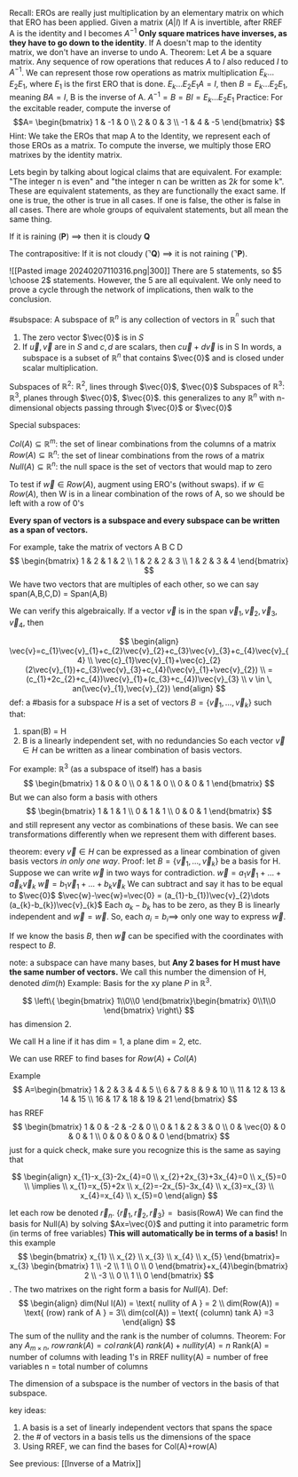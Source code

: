  Recall: 
	EROs are really just multiplication by an elementary matrix on which that ERO has been applied.
	Given a matrix
	$(A|I)$
	If A is invertible, after RREF A is the identity and I becomes $A^{-1}$ 
	**Only square matrices have inverses, as they have to go down to the identity**. If A doesn't map to the identity matrix, we don't have an inverse to undo A. 
	Theorem: Let $A$ be a square matrix. Any sequence of row operations that reduces $A$ to $I$ also reduced $I$ to $A^{-1}$.
	We can represent those row operations as matrix multiplication $E_{k}\dots E_{2}E_{1}$, where $E_{1}$ is the first ERO that is done. $E_{k}\dots E_{2}E_{1}A=I$, then $B=E_{k}\dots E_{2}E_{1}$, meaning $BA=I$, B is the inverse of A. 
	$A^{-1}=B=BI=E_{k}\dots E_{2}E_{1}$
	Practice: 
	For the excitable reader, compute the inverse of
	$$A=
	\begin{bmatrix}
	1 & -1 & 0 \\
	2 & 0 & 3 \\
	-1 & 4 & -5
	\end{bmatrix}
	$$
	Hint:
		We take the EROs that map A to the Identity, we represent each of those EROs as a matrix. To compute the inverse, we multiply those ERO matrixes by the identity matrix.

Lets begin by talking about logical claims that are equivalent. 
For example: 
"The integer n is even" and "the integer n can be written as $2k$ for some k". 
These are equivalent statements, as they are functionally the exact same. If one is true, the other is true in all cases. If one is false, the other is false in all cases. There are whole groups of equivalent statements, but all mean the same thing. 

If it is raining ($\mathbf{P}$) $\implies$ then it is cloudy $\mathbf{Q}$

The contrapositive:
If it is not cloudy ($\urcorner\mathbf{Q}$) $\implies$ it is not raining ($\urcorner\mathbf{P}$).

![[Pasted image 20240207110316.png|300]]
There are 5 statements, so $5 \choose 2$ statements. However, the 5 are all equivalent. We only need to prove a cycle through the network of implications, then walk to the conclusion. 


#subspace: A subspace of $\mathbb{R}^{n}$ is any collection of vectors in $\mathbb{R}^{^{n}}$ such that 
1) The zero vector $\vec{0}$ is in $S$
2) If $\vec{u},\vec{v}$ are in $S\text{ and } c,d$ are scalars, then $c\vec{u}+d\vec{v}$ is in S
In words, a subspace is a subset of $\mathbb{R}^{n}$ that contains $\vec{0}$ and is closed under scalar multiplication.


Subspaces of $\mathbb{R}^{2}:$ $\mathbb{R}^{2}$, lines through $\vec{0}$, $\vec{0}$
Subspaces of $\mathbb{R}^{3}:$ $\mathbb{R}^{3}$, planes through $\vec{0}$, $\vec{0}$. 
this generalizes to any $\mathbb{R}^{n}$ with n-dimensional objects passing through $\vec{0}$ or $\vec{0}$

Special subspaces:

$Col(A) \subseteq \mathbb{R}^{m}$: the set of linear combinations from the columns of a matrix
$Row(A) \subseteq \mathbb{R}^{n}$: the set of linear combinations from the rows of a matrix
$Null(A)\subseteq \mathbb{R}^{n}$: the null space is the set of vectors that would map to zero

To test if $\vec{w} \in Row(A)$, augment using ERO's (without swaps). 
if $w\in Row(A)$, then W is in  a linear combination of the rows of A, so we should be left with a row of 0's

**Every span of vectors is a subspace and every subspace can be written as a span of vectors.**

For example, take the matrix of vectors A B C D
$$
\begin{bmatrix}
1 & 2 & 1 & 2 \\
1 & 2 & 2 & 3 \\
1 & 2 & 3 & 4
\end{bmatrix}
$$
We have two vectors that are multiples of each other, so we can say
span(A,B,C,D) = Span(A,B)

We can verify this algebraically. If a vector $\vec{v}$ is in the span $\vec{v}_{1},\vec{v}_{2},\vec{v}_{3},\vec{v}_{4}$, then 

$$
\begin{align}
\vec{v}=c_{1}\vec{v}_{1}+c_{2}\vec{v}_{2}+c_{3}\vec{v}_{3}+c_{4}\vec{v}_{4} \\
\vec{c}_{1}\vec{v}_{1}+\vec{c}_{2}(2\vec{v}_{1})+c_{3}\vec{v}_{3}+c_{4}(\vec{v}_{1}+\vec{v}_{2}) \\
= (c_{1}+2c_{2}+c_{4})\vec{v}_{1}+(c_{3}+c_{4})\vec{v}_{3} \\
v \in \, an(\vec{v}_{1},\vec{v}_{2})
\end{align}
$$
def: a #basis for a subspace $H$ is a set of vectors $B=\{ \vec{v}_{1},\dots,\vec{v}_{k} \}$ such that:
1) span(B) = H
2) B is a linearly independent set, with no redundancies
So each vector $\vec{v}\in H$ can be written as a linear combination of basis vectors.

For example: $\mathbb{R}^{3}$ (as a subspace of itself) has a basis 
$$
\begin{bmatrix}
1 & 0 & 0 \\
0 & 1 & 0 \\
0 & 0 & 1
\end{bmatrix}
$$
But we can also form a basis with others
$$
\begin{bmatrix}
1 & 1 & 1 \\
0 & 1 & 1 \\
0 & 0 & 1
\end{bmatrix}
$$
and still represent any vector as combinations of these basis.
We can see transformations differently when we represent them with different bases.

theorem: every $\vec{v} \in H$ can be expressed as a linear combination of given basis vectors *in only one way*. 
Proof: let $B = \{ \vec{v}_{1},\dots ,\vec{v}_{k} \}$ be a basis for H. 
Suppose we can write $\vec{w}$ in two ways for contradiction.
$\vec{w}=a_{1}\vec{v}_{1}+\dots+\vec{a}_{k}\vec{v}_{k}$
$\vec{w}=b_{1}\vec{v}_{1}+\dots+b_{k}\vec{v}_{k}$
We can subtract and say it has to be equal to $\vec{0}$
$\vec{w}-\vec{w}=\vec{0} = (a_{1}-b_{1})\vec{v}_{2}\dots (a_{k}-b_{k})\vec{v}_{k}$
Each $a_{k}-b_{k}$ has to be zero, as they B is linearly independent and $\vec{w}=\vec{w}$.
So, each $a_{i}=b_{i}\implies$ only one way to express $\vec{w}$.

If we know the basis $B$, then $\vec{w}$ can be specified with the coordinates with respect to $B$. 

note: a subspace can have many bases, but **Any 2 bases for H must have the same number of vectors.** We call this number the dimension of H, denoted $dim(h)$
Example: Basis for the xy plane $P$ in $\mathbb{R}^{3}$.

$$
\left\{  \begin{bmatrix}
1\\0\\0
\end{bmatrix}\begin{bmatrix}
0\\1\\0
\end{bmatrix}  \right\} 
$$
has dimension 2.

We call H a line if it has dim = 1, a plane dim = 2, etc.

We can use RREF to find bases for $Row(A)+Col(A)$

Example
$$
A=\begin{bmatrix}
1 & 2 & 3 & 4 & 5  \\
6 & 7 & 8 & 9 & 10 \\
11 & 12 & 13 & 14 & 15 \\
16 & 17 & 18 & 19 & 21
\end{bmatrix}
$$
has RREF
$$
\begin{bmatrix}
1 & 0 & -2 & -2 & 0 \\
0 & 1 & 2 & 3 & 0 \\
0 & \vec{0} & 0 & 0 & 1 \\
0 & 0 & 0 & 0 & 0
\end{bmatrix}
$$
just for a quick check, make sure you recognize this is the same as saying that

$$
\begin{align}
x_{1}-x_{3}-2x_{4}=0 \\
x_{2}+2x_{3}+3x_{4}=0 \\
x_{5}=0 \\
\implies \\
x_{1}=x_{5}+2x \\
x_{2}=-2x_{5}-3x_{4} \\
x_{3}=x_{3} \\
x_{4}=x_{4} \\
x_{5}=0
\end{align}
$$

let each row be denoted $\vec{r}_{n}$. $\{ \vec{r}_{1},\vec{r}_{2},\vec{r}_{3} \}=\text{ basis(Row}A\text{) }$
We can find the basis for Null(A) by solving $Ax=\vec{0}$ and putting it into parametric form (in terms of free variables)
**This will automatically be in terms of a basis!**
In this example
$$
\begin{bmatrix}
x_{1} \\
x_{2} \\
x_{3} \\
x_{4} \\
x_{5}
\end{bmatrix}=
x_{3}
\begin{bmatrix}
1 \\
-2 \\
1 \\
0 \\
0
\end{bmatrix}+x_{4}\begin{bmatrix}
2 \\
-3 \\
0 \\
1 \\
0
\end{bmatrix}
$$
. The two matrixes on the right form a basis for $Null(A)$. 
Def: 
$$
\begin{align}
dim(Nul l(A)) = \text{ nullity of A } = 2 \\
dim(Row(A)) = \text{ (row) rank of A } = 3\\
dim(col(A)) = \text{ (column) tank A} =3
\end{align}
$$
The sum of the nullity and the rank is the number of columns.
Theorem: For any $A_{m\times n}$, $row \,rank (A) = col \,rank (A)$
$rank(A)+nullity(A)=n$
Rank(A) = number of columns with leading 1's in RREF
nullity(A) = number of free variables
n = total number of columns

The dimension of a subspace is the number of vectors in the basis of that subspace. 

key ideas:
1) A basis is a set of linearly independent vectors that spans the space
2) the # of vectors in a basis tells  us the dimensions of the space
3) Using RREF, we can find the bases for Col(A)+row(A)

See previous: [[Inverse of a Matrix]]